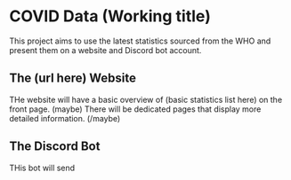 # COVID Data (Working title)
This project aims to use the latest statistics sourced from the WHO and present them on a website and Discord bot account.

## The (url here) Website
THe website will have a basic overview of (basic statistics list here) on the front page. (maybe) There will be dedicated pages that display more detailed information. (/maybe)

## The Discord Bot
THis bot will send 
